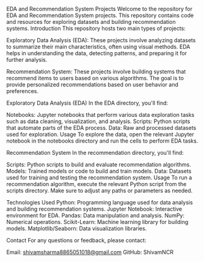 EDA and Recommendation System Projects
Welcome to the repository for EDA and Recommendation System projects. This repository contains code and resources for exploring datasets and building recommendation systems.
Introduction
This repository hosts two main types of projects:

Exploratory Data Analysis (EDA): These projects involve analyzing datasets to summarize their main characteristics, often using visual methods. EDA helps in understanding the data, detecting patterns, and preparing it for further analysis.

Recommendation System: These projects involve building systems that recommend items to users based on various algorithms. The goal is to provide personalized recommendations based on user behavior and preferences.

Exploratory Data Analysis (EDA)
In the EDA directory, you'll find:

Notebooks: Jupyter notebooks that perform various data exploration tasks such as data cleaning, visualization, and analysis.
Scripts: Python scripts that automate parts of the EDA process.
Data: Raw and processed datasets used for exploration.
Usage
To explore the data, open the relevant Jupyter notebook in the notebooks directory and run the cells to perform EDA tasks.

Recommendation System
In the recommendation directory, you'll find:

Scripts: Python scripts to build and evaluate recommendation algorithms.
Models: Trained models or code to build and train models.
Data: Datasets used for training and testing the recommendation system.
Usage
To run a recommendation algorithm, execute the relevant Python script from the scripts directory. Make sure to adjust any paths or parameters as needed.

Technologies Used
Python: Programming language used for data analysis and building recommendation systems.
Jupyter Notebook: Interactive environment for EDA.
Pandas: Data manipulation and analysis.
NumPy: Numerical operations.
Scikit-Learn: Machine learning library for building models.
Matplotlib/Seaborn: Data visualization libraries.

Contact
For any questions or feedback, please contact:

Email: shivamsharma8865051018@gmail.com
GitHub: ShivamNCR
